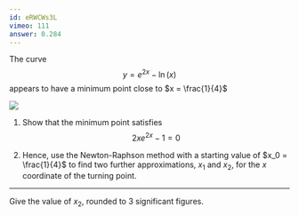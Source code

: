 ```yaml
---
id: eRWCWs3L
vimeo: 111
answer: 0.284
---
```


The curve
$$
y = e^{2x} - \ln(x)
$$
appears to have a minimum point close to $x = \frac{1}{4}$

![](/img/learn/newton-2.png)

 1. Show that the minimum point satisfies
 $$
 2xe^{2x} - 1 = 0
 $$

 1. Hence, use the Newton-Raphson method with a starting value of $x_0 = \frac{1}{4}$ to find two further approximations, $x_1$ and $x_2$, for the $x$ coordinate of the turning point.

---

Give the value of $x_2$, rounded to $3$ significant figures.
